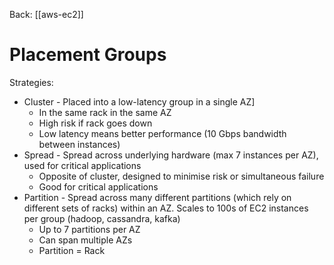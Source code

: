 Back: [[aws-ec2]]

# Placement Groups
Strategies:
- Cluster - Placed into a low-latency group in a single AZ]
	- In the same rack in the same AZ
	- High risk if rack goes down
	- Low latency means better performance (10 Gbps bandwidth between instances)
- Spread - Spread across underlying hardware (max 7 instances per AZ), used for critical applications
	- Opposite of cluster, designed to minimise risk or simultaneous failure
	- Good for critical applications
- Partition - Spread across many different partitions (which rely on different sets of racks) within an AZ. Scales to 100s of EC2 instances per group (hadoop, cassandra, kafka)
	- Up to 7 partitions per AZ
	- Can span multiple AZs
	- Partition = Rack